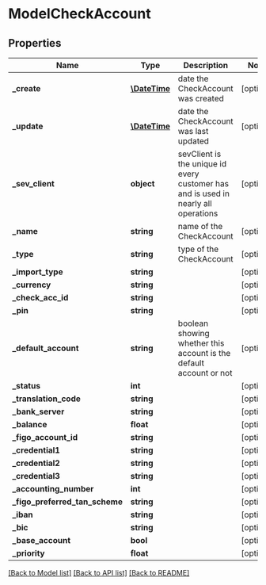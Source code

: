 # ModelCheckAccount

## Properties
Name | Type | Description | Notes
------------ | ------------- | ------------- | -------------
**_create** | [**\DateTime**](\DateTime.md) | date the CheckAccount was created | [optional] 
**_update** | [**\DateTime**](\DateTime.md) | date the CheckAccount was last updated | [optional] 
**_sev_client** | **object** | sevClient is the unique id every customer has and is used in nearly all operations | [optional] 
**_name** | **string** | name of the CheckAccount | [optional] 
**_type** | **string** | type of the CheckAccount | [optional] 
**_import_type** | **string** |  | [optional] 
**_currency** | **string** |  | [optional] 
**_check_acc_id** | **string** |  | [optional] 
**_pin** | **string** |  | [optional] 
**_default_account** | **string** | boolean showing whether this account is the default account or not | [optional] 
**_status** | **int** |  | [optional] 
**_translation_code** | **string** |  | [optional] 
**_bank_server** | **string** |  | [optional] 
**_balance** | **float** |  | [optional] 
**_figo_account_id** | **string** |  | [optional] 
**_credential1** | **string** |  | [optional] 
**_credential2** | **string** |  | [optional] 
**_credential3** | **string** |  | [optional] 
**_accounting_number** | **int** |  | [optional] 
**_figo_preferred_tan_scheme** | **string** |  | [optional] 
**_iban** | **string** |  | [optional] 
**_bic** | **string** |  | [optional] 
**_base_account** | **bool** |  | [optional] 
**_priority** | **float** |  | [optional] 

[[Back to Model list]](../README.md#documentation-for-models) [[Back to API list]](../README.md#documentation-for-api-endpoints) [[Back to README]](../README.md)


